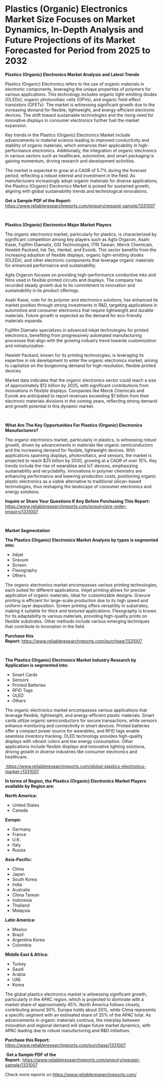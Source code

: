 <p><h1>Plastics (Organic) Electronics Market Size Focuses on Market Dynamics, In-Depth Analysis and Future Projections of its Market Forecasted for Period from 2025 to 2032</h1></p><p><strong>Plastics (Organic) Electronics Market Analysis and Latest Trends</strong></p>
<p><p>Plastics (Organic) Electronics refers to the use of organic materials in electronic components, leveraging the unique properties of polymers for various applications. This technology includes organic light-emitting diodes (OLEDs), organic photovoltaic cells (OPVs), and organic field-effect transistors (OFETs). The market is witnessing significant growth due to the increasing demand for flexible, lightweight, and energy-efficient electronic devices. The shift toward sustainable technologies and the rising need for innovative displays in consumer electronics further fuel the market expansion.</p><p>Key trends in the Plastics (Organic) Electronics Market include advancements in material science leading to improved conductivity and stability of organic materials, which enhances their applicability in high-performance electronics. Additionally, the integration of organic electronics in various sectors such as healthcare, automotive, and smart packaging is gaining momentum, driving research and development activities.</p><p>The market is expected to grow at a CAGR of 5.7% during the forecast period, reflecting a robust interest and investment in the field. As manufacturers increasingly adopt organic materials for diverse applications, the Plastics (Organic) Electronics Market is poised for sustained growth, aligning with global sustainability trends and technological innovations.</p></p>
<p><strong>Get a Sample PDF of the Report:&nbsp;</strong> <a href="https://www.reliableresearchreports.com/enquiry/request-sample/1331007?utm_campaign=2463&utm_medium=2&utm_source=Github&utm_content=ia&utm_term=13022025&utm_id=plastics-organic-electronics">https://www.reliableresearchreports.com/enquiry/request-sample/1331007</a></p>
<p>&nbsp;</p>
<p><strong>Plastics (Organic) Electronics Major Market Players</strong></p>
<p><p>The organic electronics market, particularly for plastics, is characterized by significant competition among key players such as Agfa Orgacon, Asahi Kasei, Fujifilm Diamatix, GSI Technologies, ITRI Taiwan, Merck Chemicals, Hewlett Packard, Ink Tec, Henkel, and Evonik. This sector benefits from the increasing adoption of flexible displays, organic light-emitting diodes (OLEDs), and other electronic components that leverage organic materials for enhanced performance and sustainability.</p><p>Agfa Orgacon focuses on providing high-performance conductive inks and films used in flexible printed circuits and displays. The company has recorded steady growth due to its commitment to innovation and sustainability in its product offerings.</p><p>Asahi Kasei, note for its polymer and electronics solutions, has enhanced its market position through strong investments in R&D, targeting applications in automotive and consumer electronics that require lightweight and durable materials. Future growth is expected as the demand for eco-friendly materials expands.</p><p>Fujifilm Diamatix specializes in advanced inkjet technologies for printed electronics, benefiting from progressively automated manufacturing processes that align with the growing industry trend towards customization and miniaturization.</p><p>Hewlett Packard, known for its printing technologies, is leveraging its expertise in ink development to enter the organic electronics market, aiming to capitalize on the burgeoning demand for high-resolution, flexible printed devices. </p><p>Market data indicates that the organic electronics sector could reach a size of approximately $12 billion by 2025, with significant contributions from innovations in flexible displays. Companies like Merck Chemicals and Evonik are anticipated to report revenues exceeding $1 billion from their electronic materials divisions in the coming years, reflecting strong demand and growth potential in this dynamic market.</p></p>
<p>&nbsp;</p>
<p><strong>What Are The Key Opportunities For Plastics (Organic) Electronics Manufacturers?</strong></p>
<p><p>The organic electronics market, particularly in plastics, is witnessing robust growth, driven by advancements in materials like organic semiconductors and the increasing demand for flexible, lightweight devices. With applications spanning displays, photovoltaics, and sensors, the market is projected to reach $25 billion by 2030, growing at a CAGR of over 15%. Key trends include the rise of wearables and IoT devices, emphasizing sustainability and recyclability. Innovations in polymer chemistry are enhancing performance and lowering production costs, positioning organic plastic electronics as a viable alternative to traditional silicon-based technologies, thus reshaping the landscape of consumer electronics and energy solutions.</p></p>
<p><strong>Inquire or Share Your Questions If Any Before Purchasing This Report:</strong> <a href="https://www.reliableresearchreports.com/enquiry/pre-order-enquiry/1331007?utm_campaign=2463&utm_medium=2&utm_source=Github&utm_content=ia&utm_term=13022025&utm_id=plastics-organic-electronics">https://www.reliableresearchreports.com/enquiry/pre-order-enquiry/1331007</a></p>
<p>&nbsp;</p>
<p><strong>Market Segmentation</strong></p>
<p><strong>The Plastics (Organic) Electronics Market Analysis by types is segmented into:</strong></p>
<p><ul><li>Inkjet</li><li>Gravure</li><li>Screen</li><li>Flexography</li><li>Others</li></ul></p>
<p><p>The organic electronics market encompasses various printing technologies, each suited for different applications. Inkjet printing allows for precise application of organic materials, ideal for customizable designs. Gravure printing is efficient for large-scale production due to its high speed and uniform layer deposition. Screen printing offers versatility in substrates, making it suitable for thick and textured applications. Flexography is known for its adaptability to various materials, providing high-quality prints on flexible substrates. Other methods include various emerging techniques that contribute to innovation in the field.</p></p>
<p><strong>Purchase this Report:&nbsp;</strong><a href="https://www.reliableresearchreports.com/purchase/1331007?utm_campaign=2463&utm_medium=2&utm_source=Github&utm_content=ia&utm_term=13022025&utm_id=plastics-organic-electronics">https://www.reliableresearchreports.com/purchase/1331007</a></p>
<p>&nbsp;</p>
<p><strong>The Plastics (Organic) Electronics Market Industry Research by Application is segmented into:</strong></p>
<p><ul><li>Smart Cards</li><li>Sensors</li><li>Printed Batteries</li><li>RFID Tags</li><li>OLED</li><li>Others</li></ul></p>
<p><p>The organic electronics market encompasses various applications that leverage flexible, lightweight, and energy-efficient plastic materials. Smart cards utilize organic semiconductors for secure transactions, while sensors enhance monitoring and connectivity in smart devices. Printed batteries offer a compact power source for wearables, and RFID tags enable seamless inventory tracking. OLED technology provides high-quality displays with vibrant colors and low energy consumption. Other applications include flexible displays and innovative lighting solutions, driving growth in diverse industries like consumer electronics and healthcare.</p></p>
<p><a href="https://www.reliableresearchreports.com/global-plastics-electronics-market-r1331007?utm_campaign=2463&utm_medium=2&utm_source=Github&utm_content=ia&utm_term=13022025&utm_id=plastics-organic-electronics">&nbsp;https://www.reliableresearchreports.com/global-plastics-electronics-market-r1331007</a></p>
<p><strong>In terms of Region, the Plastics (Organic) Electronics Market Players available by Region are:</strong></p>
<p>
    <p> <strong> North America: </strong>
        <ul>
            <li>United States</li>
            <li>Canada</li>
        </ul>
        </p> 
    <p> <strong> Europe: </strong>
        <ul>
            <li>Germany</li>
            <li>France</li>
            <li>U.K.</li>
            <li>Italy</li>
            <li>Russia</li>
        </ul>
        </p> 
    <p> <strong> Asia-Pacific: </strong>
        <ul>
            <li>China</li>
            <li>Japan</li>
            <li>South Korea</li>
            <li>India</li>
            <li>Australia</li>
            <li>China Taiwan</li>
            <li>Indonesia</li>
            <li>Thailand</li>
            <li>Malaysia</li>
        </ul>
        </p> 
    <p> <strong> Latin America: </strong>
        <ul>
            <li>Mexico</li>
            <li>Brazil</li>
            <li>Argentina Korea</li>
            <li>Colombia</li>
        </ul>
        </p> 
    <p> <strong> Middle East & Africa: </strong>
        <ul>
            <li>Turkey</li>
            <li>Saudi</li>
            <li>Arabia</li>
            <li>UAE</li>
            <li>Korea</li>
        </ul>
    </p>
    </p>
<p><p>The global plastics electronics market is witnessing significant growth, particularly in the APAC region, which is projected to dominate with a market share of approximately 45%. North America follows closely, contributing around 30%. Europe holds about 20%, while China represents a specific segment with an estimated share of 25% of the APAC total. As advancements in organic materials continue, the interplay between innovation and regional demand will shape future market dynamics, with APAC leading due to robust manufacturing and R&D initiatives.</p></p>
<p><strong>Purchase this Report: </strong><a href="https://www.reliableresearchreports.com/purchase/1331007?utm_campaign=2463&utm_medium=2&utm_source=Github&utm_content=ia&utm_term=13022025&utm_id=plastics-organic-electronics">https://www.reliableresearchreports.com/purchase/1331007</a></p>
<p>&nbsp;<strong>Get a Sample PDF of the Report:&nbsp;&nbsp;</strong><a href="https://www.reliableresearchreports.com/enquiry/request-sample/1331007?utm_campaign=2463&utm_medium=2&utm_source=Github&utm_content=ia&utm_term=13022025&utm_id=plastics-organic-electronics">https://www.reliableresearchreports.com/enquiry/request-sample/1331007</a></p>
<p><strong></strong></p>
<p>Check more reports on <a href="https://www.reliableresearchreports.com/?utm_campaign=2463&utm_medium=2&utm_source=Github&utm_content=ia&utm_term=13022025&utm_id=plastics-organic-electronics">https://www.reliableresearchreports.com/</a></p>